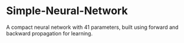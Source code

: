 # Simple-Neural-Network
A compact neural network with 41 parameters, built using forward and backward propagation for learning.
